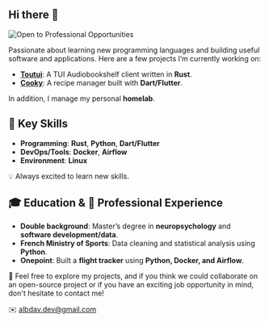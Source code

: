 ## Hi there 👋  
![Open to Professional Opportunities](https://img.shields.io/badge/Open_to_professional_opportunities-%F0%9F%91%8D-brightgreen)

Passionate about learning new programming languages and building useful software and applications. Here are a few projects I’m currently working on:

- [**Toutui**](https://github.com/AlbanDAVID/Toutui): A TUI Audiobookshelf client written in **Rust**.  
- [**Cooky**](https://github.com/AlbanDAVID/cooky-app): A recipe manager built with **Dart/Flutter**.  

In addition, I manage my personal **homelab**.

## 🔧 Key Skills  
- **Programming**: **Rust**, **Python**, **Dart/Flutter**  
- **DevOps/Tools**: **Docker**, **Airflow**  
- **Environment**: **Linux**  

💡 Always excited to learn new skills.

## 🎓 Education & 💼 Professional Experience  
- **Double background**: Master’s degree in **neuropsychology** and **software development/data**.  
- **French Ministry of Sports**: Data cleaning and statistical analysis using **Python**.  
- **Onepoint**: Built a **flight tracker** using **Python, Docker, and Airflow**.
  
🤝 Feel free to explore my projects, and if you think we could collaborate on an open-source project or if you have an exciting job opportunity in mind, don't hesitate to contact me!

✉️ albdav.dev@gmail.com
